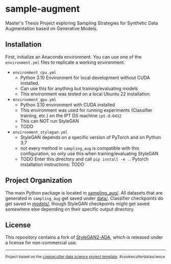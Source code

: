sample-augment
==============================

Master's Thesis Project exploring Sampling Strategies for Synthetic Data Augmentation based on Generative 
Models.

## Installation
First, initialize an Anaconda environment. You can use one of the `environment.yml` files to replicate a working environment.
- `environment_cpu.yml`
  - Python 3.10 Environment for local development without CUDA installed.
  - Can use this for anything but training/evaluating models
  - This environment was tested on a local Ubuntu 22 installation.
- `environment_gpu.yml`
  - Python 3.10 environment with CUDA installed
  - This environment was used for running experiments (Classifier training, etc.) on the IPT DS machine `ipt-d-0432`
  - This can NOT run StyleGAN
  - TODO
- `environment_stylegan.yml`
  - StyleGAN depends on a specific version of PyTorch and on Python 3.7
  - not every method in `sampling_aug` is compatible with this configuration, so only use this when training/evaluating StyleGAN
  - TODO
Enter this directory and call `pip install -e .`.
Pytorch installation instructions: TODO

## Project Organization
The main Python package is located in [sampling_aug/](sample_augment). All datasets that are generated in `sampling_aug` get saved under [data/](data).
Classifier checkpoints do get saved in [models/](models), though StyleGAN checkpoints might get saved somewhere else depending on their specific output directory.


## License
This repository contains a fork of [StyleGAN2-ADA](https://github.com/NVlabs/stylegan2-ada-pytorch), which is released under a license for non-commercial use.

--------

<p><small>Project based on the <a target="_blank" href="https://drivendata.github.io/cookiecutter-data-science/">cookiecutter data science project template</a>. #cookiecutterdatascience</small></p>
